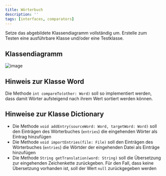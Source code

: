 ```yaml
---
title: Wörterbuch
description: ''
tags: [interfaces, comparators]
---
```


Setze das abgebildete Klassendiagramm vollständig um. Erstelle zum Testen eine ausführbare Klasse und/oder eine Testklasse.

## Klassendiagramm
![image](https://user-images.githubusercontent.com/47243617/207316451-0891be90-28a3-4746-86fd-0f65711a2b40.png)

## Hinweis zur Klasse Word
Die Methode `int compareTo(other: Word)` soll so implementiert werden, dass damit Wörter aufsteigend nach ihrem Wert sortiert werden können.

## Hinweise zur Klasse Dictionary
- Die Methode `void addEntry(sourceWord: Word, targetWord: Word)` soll den Einträgen des Wörterbuches (`entries`) die eingehenden Wörter als Eintrag hinzufügen
- Die Methode `void importEntries(file: File)` soll den Einträgen des Wörterbuches (`entries`) die Wörtder der eingehenden Datei als Einträge hinzufügen
- Die Methode `String getTranslation(word: String)` soll die Übersetzung zur eingehenden Zeichenkette zurückgeben. Für den Fall, dass keine Übersetzung vorhanden ist,
soll der Wert `null` zurückgegeben werden
